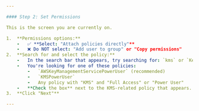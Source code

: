 ```yaml
---

#### Step 2: Set Permissions

This is the screen you are currently on.

1.  **Permissions options:**
    -   ✅ **Select: "Attach policies directly"**
    -   ❌ Do NOT select: "Add user to group" or "Copy permissions"
2.  **Search for and select the policy:**
    -   In the search bar that appears, try searching for: `kms` or `Key Management Service`
    -   You're looking for one of these policies:
        -   `AWSKeyManagementServicePowerUser` (recommended)
        -   `KMSPowerUser`
        -   Any policy with "KMS" and "Full Access" or "Power User"
    -   **Check the box** next to the KMS-related policy that appears.
3.  **Click "Next"**

---
```

